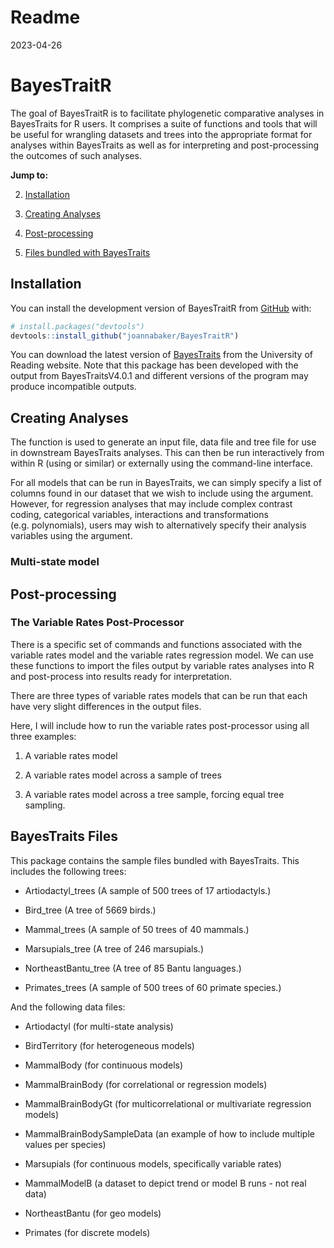 Readme
================
2023-04-26

<!-- README.md is generated from README.Rmd. Please edit that file -->

# BayesTraitR

<!-- badges: start -->
<!-- badges: end -->

The goal of BayesTraitR is to facilitate phylogenetic comparative
analyses in BayesTraits for R users. It comprises a suite of functions
and tools that will be useful for wrangling datasets and trees into the
appropriate format for analyses within BayesTraits as well as for
interpreting and post-processing the outcomes of such analyses.

**Jump to:**

2)  [Installation](#installation)

3)  [Creating Analyses](#creating-analyses)

4)  [Post-processing](#post-processing)

5)  [Files bundled with BayesTraits](#BTFiles)

## Installation

You can install the development version of BayesTraitR from
[GitHub](https://github.com/) with:

``` r
# install.packages("devtools")
devtools::install_github("joannabaker/BayesTraitR")
```

You can download the latest version of
[BayesTraits](http://www.evolution.reading.ac.uk/BayesTraitsV4.0.1/BayesTraitsV4.0.1.html)
from the University of Reading website. Note that this package has been
developed with the output from BayesTraitsV4.0.1 and different versions
of the program may produce incompatible outputs.

## Creating Analyses

The function is used to generate an input file, data file and tree file
for use in downstream BayesTraits analyses. This can then be run
interactively from within R (using or similar) or externally using the
command-line interface.

For all models that can be run in BayesTraits, we can simply specify a
list of columns found in our dataset that we wish to include using the
argument. However, for regression analyses that may include complex
contrast coding, categorical variables, interactions and transformations
(e.g. polynomials), users may wish to alternatively specify their
analysis variables using the argument.

### Multi-state model

## Post-processing

### The Variable Rates Post-Processor

There is a specific set of commands and functions associated with the
variable rates model and the variable rates regression model. We can use
these functions to import the files output by variable rates analyses
into R and post-process into results ready for interpretation.

There are three types of variable rates models that can be run that each
have very slight differences in the output files.

Here, I will include how to run the variable rates post-processor using
all three examples:

1)  A variable rates model

2)  A variable rates model across a sample of trees

3)  A variable rates model across a tree sample, forcing equal tree
    sampling.

## BayesTraits Files

This package contains the sample files bundled with BayesTraits. This
includes the following trees:

- Artiodactyl_trees (A sample of 500 trees of 17 artiodactyls.)

- Bird_tree (A tree of 5669 birds.)

- Mammal_trees (A sample of 50 trees of 40 mammals.)

- Marsupials_tree (A tree of 246 marsupials.)

- NortheastBantu_tree (A tree of 85 Bantu languages.)

- Primates_trees (A sample of 500 trees of 60 primate species.)

And the following data files:

- Artiodactyl (for multi-state analysis)

- BirdTerritory (for heterogeneous models)

- MammalBody (for continuous models)

- MammalBrainBody (for correlational or regression models)

- MammalBrainBodyGt (for multicorrelational or multivariate regression
  models)

- MammalBrainBodySampleData (an example of how to include multiple
  values per species)

- Marsupials (for continuous models, specifically variable rates)

- MammalModelB (a dataset to depict trend or model B runs - not real
  data)

- NortheastBantu (for geo models)

- Primates (for discrete models)
